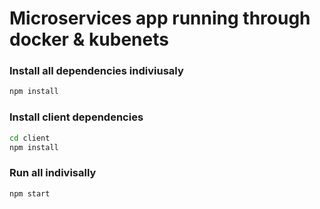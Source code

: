 # Microservices app running through docker & kubenets

### Install all dependencies indiviusaly

```bash
npm install
```

### Install client dependencies

```bash
cd client
npm install
```

### Run all indivisally

```bash
npm start
```
